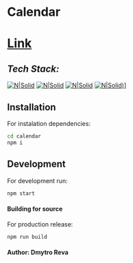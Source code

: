 # Calendar

# [Link](https://cerulean-souffle-db258b.netlify.app/)
## _Tech Stack:_

[![N|Solid](https://img.shields.io/badge/SASS-hotpink.svg?style=for-the-badge&logo=SASS&logoColor=white)](https://sass-lang.com/)   [![N|Solid](https://img.shields.io/badge/react-%2320232a.svg?style=for-the-badge&logo=react&logoColor=%2361DAFB)](https://reactjs.org/) [![N|Solid](https://img.shields.io/badge/webpack-%238DD6F9.svg?style=for-the-badge&logo=webpack&logoColor=black)](https://webpack.js.org/) 
[![N|Solid](https://img.shields.io/badge/Redux-hotpink.svg?style=for-the-badge&logo=Redux&logoColor=white))](https://redux-toolkit.js.org/)] 

## Installation

For instalation dependencies:

```sh
cd calendar
npm i
```



## Development

For development run:

```sh
npm start
```


#### Building for source

For production release:

```sh
npm run build
```

#### Author: Dmytro Reva
